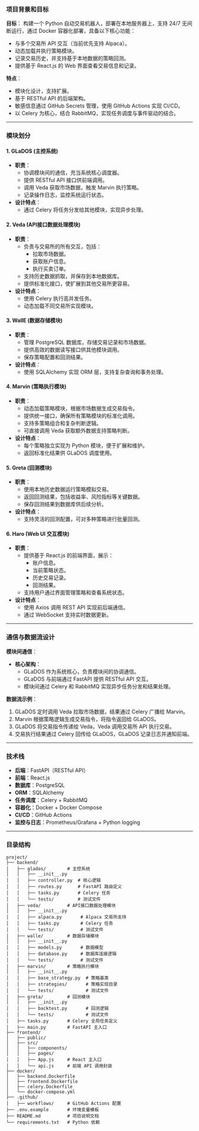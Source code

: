 ### 项目背景和目标

**目标**：
构建一个 Python 自动交易机器人，部署在本地服务器上，支持 24/7 无间断运行，通过 Docker 容器化部署，具备以下核心功能：

- 与多个交易所 API 交互（当前优先支持 Alpaca）。
- 动态加载并执行策略模块。
- 记录交易历史，并支持基于本地数据的策略回测。
- 提供基于 React.js 的 Web 界面查看交易信息和记录。

**特点**：

- 模块化设计，支持扩展。
- 基于 RESTful API 的后端架构。
- 敏感信息通过 GitHub Secrets 管理，使用 GitHub Actions 实现 CI/CD。
- 以 Celery 为核心，结合 RabbitMQ，实现任务调度与事件驱动的结合。

---

### 模块划分

#### **1. GLaDOS (主控系统)**

- **职责**：
  - 协调模块间的通信，充当系统核心调度器。
  - 提供 RESTful API 接口供前端调用。
  - 调用 Veda 获取市场数据，触发 Marvin 执行策略。
  - 记录操作日志，监控系统运行状态。
- **设计特点**：
  - 通过 Celery 将任务分发给其他模块，实现异步处理。

#### **2. Veda (API接口数据处理模块)**

- **职责**：
  - 负责与交易所的所有交互，包括：
    - 拉取市场数据。
    - 获取账户信息。
    - 执行买卖订单。
  - 支持历史数据抓取，并保存到本地数据库。
  - 提供标准化接口，使扩展到其他交易所更容易。
- **设计特点**：
  - 使用 Celery 执行高并发任务。
  - 动态加载不同交易所实现模块。

#### **3. WallE (数据存储模块)**

- **职责**：
  - 管理 PostgreSQL 数据库，存储交易记录和市场数据。
  - 提供高效的数据读写接口供其他模块调用。
  - 保存策略配置和回测结果。
- **设计特点**：
  - 使用 SQLAlchemy 实现 ORM 层，支持复杂查询和事务处理。

#### **4. Marvin (策略执行模块)**

- **职责**：
  - 动态加载策略模块，根据市场数据生成交易指令。
  - 提供统一接口，确保所有策略模块的标准化调用。
  - 支持多策略组合和复杂判断逻辑。
  - 可直接调用 Veda 获取额外数据支持策略判断。
- **设计特点**：
  - 每个策略独立实现为 Python 模块，便于扩展和维护。
  - 返回标准化结果供 GLaDOS 调度使用。

#### **5. Greta (回测模块)**

- **职责**：
  - 使用本地历史数据运行策略模拟交易。
  - 返回回测结果，包括收益率、风险指标等关键数据。
  - 保存回测结果到数据库供后续分析。
- **设计特点**：
  - 支持灵活的回测配置，可对多种策略进行批量回测。

#### **6. Haro (Web UI 交互模块)**

- **职责**：
  - 提供基于 React.js 的前端界面，展示：
    - 账户信息。
    - 当前策略状态。
    - 历史交易记录。
    - 回测结果。
  - 支持用户通过界面管理策略和查看系统状态。
- **设计特点**：
  - 使用 Axios 调用 REST API 实现前后端通信。
  - 通过 WebSocket 支持实时数据更新。

---

### 通信与数据流设计

**模块间通信**：

- **核心架构**：
  - GLaDOS 作为系统核心，负责模块间的协调通信。
  - GLaDOS 与前端通过 FastAPI 提供 RESTful API 交互。
  - 模块间通过 Celery 和 RabbitMQ 实现异步任务分发和结果处理。

**数据流示例**：

1. GLaDOS 定时调用 Veda 拉取市场数据，结果通过 Celery 广播给 Marvin。
2. Marvin 根据策略逻辑生成交易指令，将指令返回给 GLaDOS。
3. GLaDOS 将交易指令传递给 Veda，Veda 调用交易所 API 执行交易。
4. 交易执行结果通过 Celery 回传给 GLaDOS，GLaDOS 记录日志并通知前端。

---

### 技术栈

- **后端**：FastAPI（RESTful API）
- **前端**：React.js
- **数据库**：PostgreSQL
- **ORM**：SQLAlchemy
- **任务调度**：Celery + RabbitMQ
- **容器化**：Docker + Docker Compose
- **CI/CD**：GitHub Actions
- **监控与日志**：Prometheus/Grafana + Python logging

---

### 目录结构

```plaintext
project/
├── backend/
│   ├── glados/        # 主控系统
│   │   ├── __init__.py
│   │   ├── controller.py  # 核心逻辑
│   │   ├── routes.py      # FastAPI 路由定义
│   │   ├── tasks.py       # Celery 任务
│   │   └── tests/         # 测试文件
│   ├── veda/          # API接口数据处理模块
│   │   ├── __init__.py
│   │   ├── alpaca.py       # Alpaca 交易所支持
│   │   ├── tasks.py        # Celery 任务
│   │   └── tests/          # 测试文件
│   ├── walle/         # 数据存储模块
│   │   ├── __init__.py
│   │   ├── models.py       # 数据模型
│   │   ├── database.py     # 数据库连接逻辑
│   │   └── tests/          # 测试文件
│   ├── marvin/        # 策略执行模块
│   │   ├── __init__.py
│   │   ├── base_strategy.py  # 策略基类
│   │   ├── strategies/       # 策略实现目录
│   │   └── tests/            # 测试文件
│   ├── greta/         # 回测模块
│   │   ├── __init__.py
│   │   ├── backtest.py       # 回测逻辑
│   │   └── tests/            # 测试文件
│   ├── tasks.py       # Celery 全局任务定义
│   ├── main.py        # FastAPI 主入口
├── frontend/
│   ├── public/
│   ├── src/
│   │   ├── components/
│   │   ├── pages/
│   │   ├── App.js     # React 主入口
│   │   └── api.js     # 前端 API 调用封装
├── docker/
│   ├── backend.Dockerfile
│   ├── frontend.Dockerfile
│   ├── celery.Dockerfile
│   └── docker-compose.yml
├── .github/
│   ├── workflows/     # GitHub Actions 配置
├── .env.example       # 环境变量模板
├── README.md          # 项目说明文档
└── requirements.txt   # Python 依赖
```